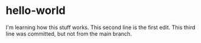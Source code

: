 # hello-world
I'm learning how this stuff works. 
This second line is the first edit.
This third line was committed, but not from the main branch.
